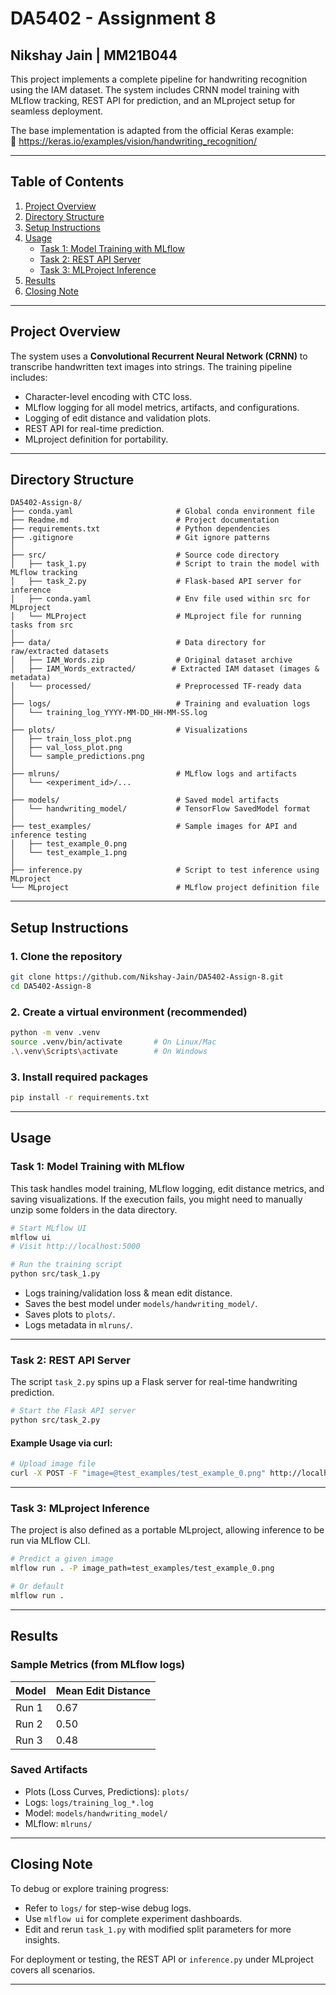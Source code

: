 # DA5402 - Assignment 8  
## Nikshay Jain | MM21B044  

This project implements a complete pipeline for handwriting recognition using the IAM dataset. The system includes CRNN model training with MLflow tracking, REST API for prediction, and an MLproject setup for seamless deployment.

The base implementation is adapted from the official Keras example:  
🔗 https://keras.io/examples/vision/handwriting_recognition/

---

## Table of Contents
1. [Project Overview](#project-overview)
2. [Directory Structure](#directory-structure)
3. [Setup Instructions](#setup-instructions)
4. [Usage](#usage)
   - [Task 1: Model Training with MLflow](#task-1-model-training-with-mlflow)
   - [Task 2: REST API Server](#task-2-rest-api-server)
   - [Task 3: MLProject Inference](#task-3-mlproject-inference)
5. [Results](#results)
6. [Closing Note](#closing-note)

---

## Project Overview

The system uses a **Convolutional Recurrent Neural Network (CRNN)** to transcribe handwritten text images into strings. The training pipeline includes:
- Character-level encoding with CTC loss.
- MLflow logging for all model metrics, artifacts, and configurations.
- Logging of edit distance and validation plots.
- REST API for real-time prediction.
- MLproject definition for portability.

---

## Directory Structure

```
DA5402-Assign-8/
├── conda.yaml                       # Global conda environment file
├── Readme.md                        # Project documentation
├── requirements.txt                 # Python dependencies
├── .gitignore                       # Git ignore patterns
│
├── src/                             # Source code directory
│   ├── task_1.py                    # Script to train the model with MLflow tracking
│   ├── task_2.py                    # Flask-based API server for inference
│   ├── conda.yaml                   # Env file used within src for MLproject
│   └── MLProject                    # MLproject file for running tasks from src
│
├── data/                            # Data directory for raw/extracted datasets
│   ├── IAM_Words.zip                # Original dataset archive
│   ├── IAM_Words_extracted/        # Extracted IAM dataset (images & metadata)
│   └── processed/                   # Preprocessed TF-ready data
│
├── logs/                            # Training and evaluation logs
│   └── training_log_YYYY-MM-DD_HH-MM-SS.log
│
├── plots/                           # Visualizations
│   ├── train_loss_plot.png
│   ├── val_loss_plot.png
│   └── sample_predictions.png
│
├── mlruns/                          # MLflow logs and artifacts
│   └── <experiment_id>/...
│
├── models/                          # Saved model artifacts
│   └── handwriting_model/           # TensorFlow SavedModel format
│
├── test_examples/                   # Sample images for API and inference testing
│   ├── test_example_0.png
│   └── test_example_1.png
│
├── inference.py                     # Script to test inference using MLproject
└── MLproject                        # MLflow project definition file
```

---

## Setup Instructions

### 1. Clone the repository

```bash
git clone https://github.com/Nikshay-Jain/DA5402-Assign-8.git
cd DA5402-Assign-8
```

### 2. Create a virtual environment (recommended)

```bash
python -m venv .venv
source .venv/bin/activate       # On Linux/Mac
.\.venv\Scripts\activate        # On Windows
```

### 3. Install required packages

```bash
pip install -r requirements.txt
```

---

## Usage

### Task 1: Model Training with MLflow

This task handles model training, MLflow logging, edit distance metrics, and saving visualizations.
If the execution fails, you might need to manually unzip some folders in the data directory.

```bash
# Start MLflow UI
mlflow ui
# Visit http://localhost:5000

# Run the training script
python src/task_1.py
```

- Logs training/validation loss & mean edit distance.
- Saves the best model under `models/handwriting_model/`.
- Saves plots to `plots/`.
- Logs metadata in `mlruns/`.

---

### Task 2: REST API Server

The script `task_2.py` spins up a Flask server for real-time handwriting prediction.

```bash
# Start the Flask API server
python src/task_2.py
```

#### Example Usage via curl:
```bash
# Upload image file
curl -X POST -F "image=@test_examples/test_example_0.png" http://localhost:5000/predict
```

---

### Task 3: MLproject Inference

The project is also defined as a portable MLproject, allowing inference to be run via MLflow CLI.

```bash
# Predict a given image
mlflow run . -P image_path=test_examples/test_example_0.png

# Or default
mlflow run .
```

---

## Results

### Sample Metrics (from MLflow logs)
| Model | Mean Edit Distance |
|-------|--------------------|
| Run 1 | 0.67               |
| Run 2 | 0.50               |
| Run 3 | 0.48               |

### Saved Artifacts
- Plots (Loss Curves, Predictions): `plots/`
- Logs: `logs/training_log_*.log`
- Model: `models/handwriting_model/`
- MLflow: `mlruns/`

---

## Closing Note

To debug or explore training progress:
- Refer to `logs/` for step-wise debug logs.
- Use `mlflow ui` for complete experiment dashboards.
- Edit and rerun `task_1.py` with modified split parameters for more insights.

For deployment or testing, the REST API or `inference.py` under MLproject covers all scenarios.

---